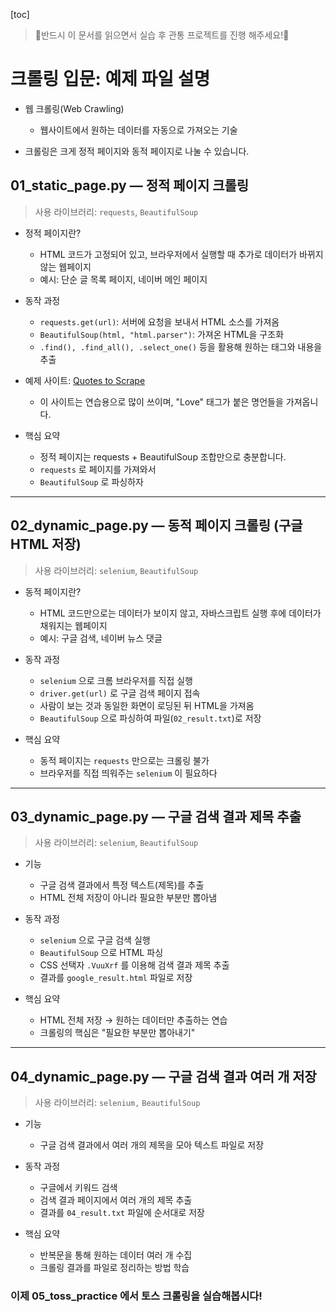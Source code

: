 [toc]

> 📌반드시 이 문서를 읽으면서 실습 후 관통 프로젝트를 진행 해주세요!📌

# 크롤링 입문: 예제 파일 설명

- 웹 크롤링(Web Crawling)
  - 웹사이트에서 원하는 데이터를 자동으로 가져오는 기술

- 크롤링은 크게 정적 페이지와 동적 페이지로 나눌 수 있습니다.



## 01_static_page.py — 정적 페이지 크롤링

> 사용 라이브러리: `requests`, `BeautifulSoup`

- 정적 페이지란?
  - HTML 코드가 고정되어 있고, 브라우저에서 실행할 때 추가로 데이터가 바뀌지 않는 웹페이지
  - 예시: 단순 글 목록 페이지, 네이버 메인 페이지

- 동작 과정
  - `requests.get(url)`: 서버에 요청을 보내서 HTML 소스를 가져옴
  - `BeautifulSoup(html, "html.parser")`: 가져온 HTML을 구조화
  - `.find(), .find_all(), .select_one()` 등을 활용해 원하는 태그와 내용을 추출

- 예제 사이트: [Quotes to Scrape](http://quotes.toscrape.com/tag/love/)
  - 이 사이트는 연습용으로 많이 쓰이며, "Love" 태그가 붙은 명언들을 가져옵니다.

- 핵심 요약
  - 정적 페이지는 requests + BeautifulSoup 조합만으로 충분합니다.
  - `requests` 로 페이지를 가져와서
  - `BeautifulSoup` 로 파싱하자
  
  

---



## 02_dynamic_page.py — 동적 페이지 크롤링 (구글 HTML 저장)

>  사용 라이브러리: `selenium`, `BeautifulSoup`

- 동적 페이지란?
  - HTML 코드만으로는 데이터가 보이지 않고, 자바스크립트 실행 후에 데이터가 채워지는 웹페이지
  - 예시: 구글 검색, 네이버 뉴스 댓글

- 동작 과정
  - `selenium` 으로 크롬 브라우저를 직접 실행
  - `driver.get(url)` 로 구글 검색 페이지 접속
  - 사람이 보는 것과 동일한 화면이 로딩된 뒤 HTML을 가져옴
  - `BeautifulSoup` 으로 파싱하여 파일(`02_result.txt`)로 저장

- 핵심 요약
  - 동적 페이지는 `requests` 만으로는 크롤링 불가
  - 브라우저를 직접 띄워주는 `selenium` 이 필요하다
  
  

---



## 03_dynamic_page.py — 구글 검색 결과 제목 추출

> 사용 라이브러리: `selenium`, `BeautifulSoup`

- 기능
  - 구글 검색 결과에서 특정 텍스트(제목)를 추출
  - HTML 전체 저장이 아니라 필요한 부분만 뽑아냄

- 동작 과정
  - `selenium` 으로 구글 검색 실행
  - `BeautifulSoup` 으로 HTML 파싱
  - CSS 선택자 `.VuuXrf` 를 이용해 검색 결과 제목 추출
  - 결과를 `google_result.html` 파일로 저장

- 핵심 요약
  - HTML 전체 저장 → 원하는 데이터만 추출하는 연습
  - 크롤링의 핵심은 "필요한 부분만 뽑아내기"
  
  

---



## 04_dynamic_page.py — 구글 검색 결과 여러 개 저장

> 사용 라이브러리: `selenium,` `BeautifulSoup`

- 기능
  - 구글 검색 결과에서 여러 개의 제목을 모아 텍스트 파일로 저장

- 동작 과정
  - 구글에서 키워드 검색
  - 검색 결과 페이지에서 여러 개의 제목 추출
  - 결과를 `04_result.txt` 파일에 순서대로 저장

- 핵심 요약
  - 반복문을 통해 원하는 데이터 여러 개 수집
  - 크롤링 결과를 파일로 정리하는 방법 학습




### 이제 05_toss_practice 에서  토스 크롤링을 실습해봅시다!